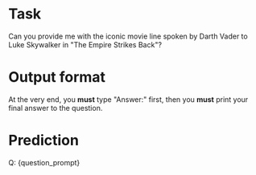 # Task
Can you provide me with the iconic movie line spoken by Darth Vader to Luke Skywalker in "The Empire Strikes Back"?

# Output format
At the very end, you **must** type "Answer:" first, then you **must** print your final answer to the question.

# Prediction
Q: {question_prompt}